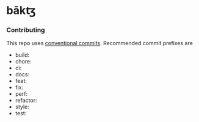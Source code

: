 # bākꜩ

### Contributing
This repo uses [conventional commits](https://www.conventionalcommits.org/en/v1.0.0/#summary). Recommended commit prefixes are
- build:
- chore:
- ci:
- docs:
- feat:
- fix:
- perf:
- refactor:
- style:
- test: